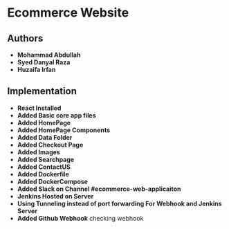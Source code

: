 # Ecommerce Website

## Authors
- **Mohammad Abdullah**
- **Syed Danyal Raza**
- **Huzaifa Irfan**

## Implementation
- **React Installed**
- **Added Basic core app files**
- **Added HomePage**
- **Added HomePage Components**
- **Added Data Folder**
- **Added Checkout Page**
- **Added Images**
- **Added Searchpage**
- **Added ContactUS**
- **Added Dockerfile**
- **Added DockerCompose**
- **Added Slack on Channel #ecommerce-web-applicaiton**
- **Jenkins Hosted on Server**
- **Using Tunneling instead of port forwarding For Webhook and Jenkins Server**
- **Added Github Webhook**
checking webhook